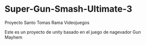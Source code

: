 # Super-Gun-Smash-Ultimate-3
Proyecto Santo Tomas Rama Videojuegos

Este es un proyecto de unity basado en el juego de nagevador Gun Mayhem
